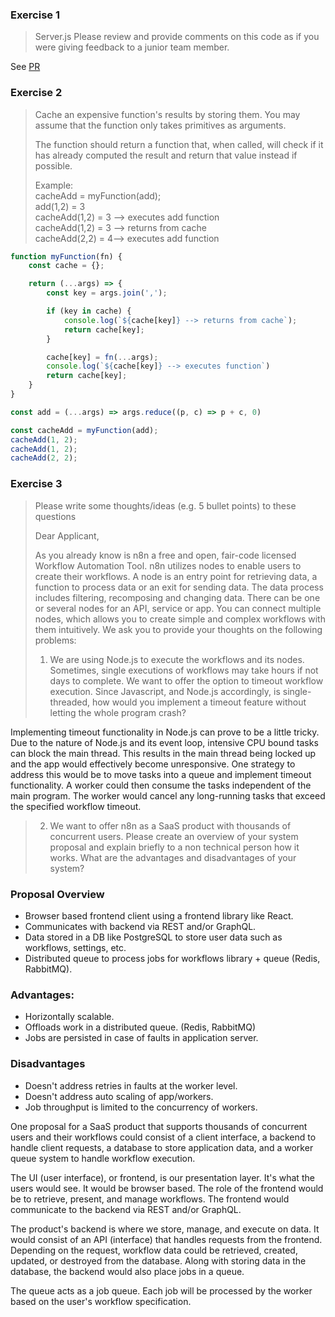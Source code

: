 ### Exercise 1
> Server.js Please review and provide comments on this code as if you were giving feedback to a junior team member.

See [PR](https://github.com/kennethkoontz/n8n-exercise/pull/1)

### Exercise 2

> Cache an expensive function's results by storing them. You may assume that the function only takes primitives as arguments.
> 
> The function should return a function that, when called, will check if it has
already computed the result and return that value instead if possible.
> 
> Example:\
> cacheAdd = myFunction(add);\
> add(1,2) = 3\
> cacheAdd(1,2) = 3 --> executes add function\
> cacheAdd(1,2) = 3 --> returns from cache\
> cacheAdd(2,2) = 4--> executes add function

```js
function myFunction(fn) {
    const cache = {};

    return (...args) => {
        const key = args.join(',');

        if (key in cache) {
            console.log(`${cache[key]} --> returns from cache`);
            return cache[key];
        }

        cache[key] = fn(...args);
        console.log(`${cache[key]} --> executes function`)
        return cache[key];
    }
}

const add = (...args) => args.reduce((p, c) => p + c, 0)

const cacheAdd = myFunction(add);
cacheAdd(1, 2);
cacheAdd(1, 2);
cacheAdd(2, 2);
```

### Exercise 3 

> Please write some thoughts/ideas (e.g. 5 bullet points) to these questions
> 
> Dear Applicant,
> 
> As you already know is n8n a free and open, fair-code licensed Workflow Automation Tool. n8n utilizes nodes to enable users to create their workflows. A node is an entry point for retrieving data, a function to process data or an exit for sending data. The data process includes filtering, recomposing and changing data. There can be one or several nodes for an API, service or app. You can connect multiple nodes, which allows you to create simple and complex workflows with them intuitively.
> We ask you to provide your thoughts on the following problems:
> 1. We are using Node.js to execute the workflows and its nodes. Sometimes, single executions of workflows may take hours if not days to complete. We want to offer the option to timeout workflow execution. Since Javascript, and Node.js accordingly, is single-threaded, how would you implement a timeout feature without letting the whole program crash?

Implementing timeout functionality in Node.js can prove to be a little tricky. Due to the nature of Node.js and its
event loop, intensive CPU bound tasks can block the main thread. This results in the main thread being locked up and the
app would effectively become unresponsive. One strategy to address this would be to move tasks into a queue and
implement timeout functionality. A worker could then consume the tasks independent of the main program. The worker would
cancel any long-running tasks that exceed the specified workflow timeout.

> 2. We want to offer n8n as a SaaS product with thousands of concurrent users. Please create an overview of your system proposal and explain briefly to a non technical person how it works. What are the advantages and disadvantages of your system?

### Proposal Overview 
* Browser based frontend client using a frontend library like React.
* Communicates with backend via REST and/or GraphQL.
* Data stored in a DB like PostgreSQL to store user data such as workflows, settings, etc.
* Distributed queue to process jobs for workflows library + queue (Redis, RabbitMQ).

### Advantages:
* Horizontally scalable.
* Offloads work in a distributed queue. (Redis, RabbitMQ)
* Jobs are persisted in case of faults in application server. 

### Disadvantages
* Doesn't address retries in faults at the worker level.
* Doesn't address auto scaling of app/workers.
* Job throughput is limited to the concurrency of workers.

One proposal for a SaaS product that supports thousands of concurrent users and their workflows could consist of a
client interface, a backend to handle client requests, a database to store application data, and a worker queue system
to handle workflow execution. 

The UI (user interface), or frontend, is our presentation layer. It's what the users would see. It would be browser
based. The role of the frontend would be to retrieve, present, and manage workflows. The frontend would communicate
to the backend via REST and/or GraphQL. 

The product's backend is where we store, manage, and execute on data. It would consist of an API (interface) that
handles requests from the frontend. Depending on the request, workflow data could be retrieved, created, updated, or
destroyed from the database. Along with storing data in the database, the backend would also place jobs in a queue.

The queue acts as a job queue. Each job will be processed by the worker based on the user's workflow specification.

